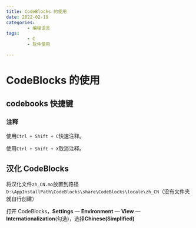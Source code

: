 ```yaml
---
title: CodeBlocks 的使用
date: 2022-02-19
categories:
        - 编程语言
tags:
        - C
        - 软件使用

---
```


# CodeBlocks 的使用

## codebooks 快捷键

### 注释

使用`Ctrl + Shift + C`快速注释。

使用`Ctrl + Shift + X`取消注释。

## 汉化 CodeBlocks

将汉化文件`zh_CN.mo`放置到路径`D:\AppInstallPath\CodeBlocks\share\CodeBlocks\locale\zh_CN`（没有文件夹就自行创建）

打开 CodeBlocks，**Settings** — **Environment** — **View** — **Internationalization**(勾选)，选择**Chinese(Simplified)**
